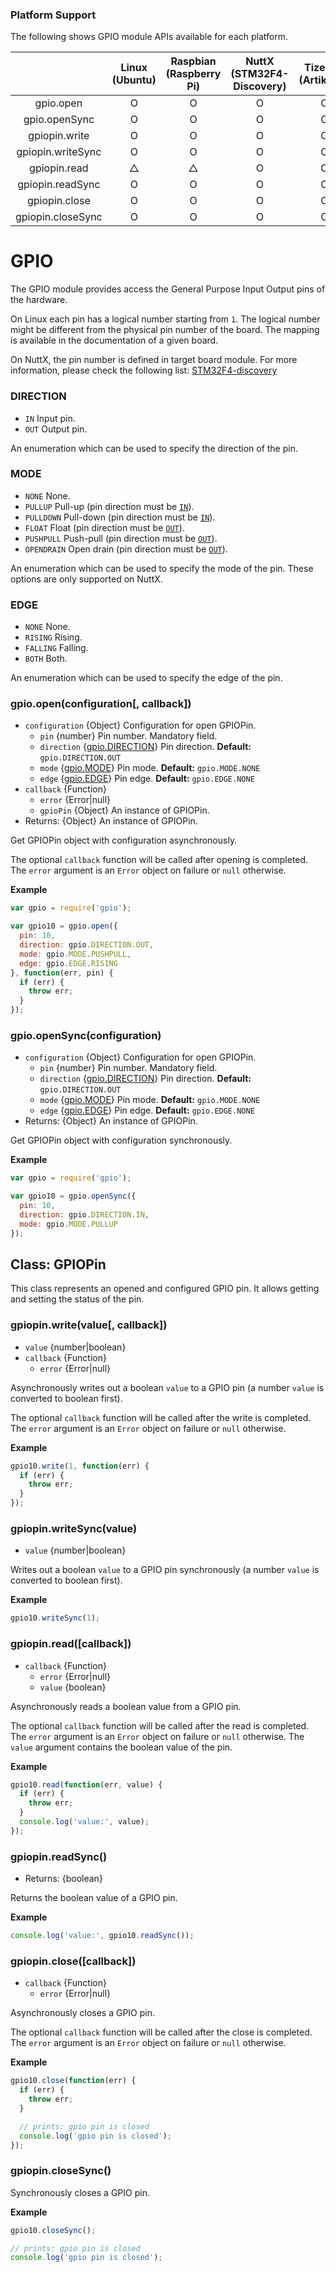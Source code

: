 ### Platform Support

The following shows GPIO module APIs available for each platform.

|  | Linux<br/>(Ubuntu) | Raspbian<br/>(Raspberry Pi) | NuttX<br/>(STM32F4-Discovery) | TizenRT<br/>(Artik053) |
| :---: | :---: | :---: | :---: | :---: |
| gpio.open | O | O | O | O |
| gpio.openSync | O | O | O | O |
| gpiopin.write | O | O | O | O |
| gpiopin.writeSync | O | O | O | O |
| gpiopin.read | △ | △ | O | O |
| gpiopin.readSync | O | O | O | O |
| gpiopin.close | O | O | O | O |
| gpiopin.closeSync | O | O | O | O |


# GPIO

The GPIO module provides access the General Purpose
Input Output pins of the hardware.

On Linux each pin has a logical number starting from `1`.
The logical number might be different from the physical
pin number of the board. The mapping is available
in the documentation of a given board.

On NuttX, the pin number is defined in target board
module. For more information, please check the
following list:
[STM32F4-discovery](../targets/nuttx/stm32f4dis/IoT.js-API-Stm32f4dis.md#gpio-pin)


### DIRECTION
* `IN` Input pin.
* `OUT` Output pin.

An enumeration which can be used to specify the
direction of the pin.


### MODE
* `NONE` None.
* `PULLUP` Pull-up (pin direction must be [`IN`](#direction)).
* `PULLDOWN` Pull-down (pin direction must be [`IN`](#direction)).
* `FLOAT` Float (pin direction must be [`OUT`](#direction)).
* `PUSHPULL` Push-pull (pin direction must be [`OUT`](#direction)).
* `OPENDRAIN` Open drain (pin direction must be [`OUT`](#direction)).

An enumeration which can be used to specify the
mode of the pin. These options are only supported on NuttX.


### EDGE
* `NONE` None.
* `RISING` Rising.
* `FALLING` Falling.
* `BOTH` Both.

An enumeration which can be used to specify the
edge of the pin.


### gpio.open(configuration[, callback])
* `configuration` {Object} Configuration for open GPIOPin.
  * `pin` {number} Pin number. Mandatory field.
  * `direction` {[gpio.DIRECTION](#direction)} Pin direction. **Default:** `gpio.DIRECTION.OUT`
  * `mode` {[gpio.MODE](#mode)} Pin mode. **Default:** `gpio.MODE.NONE`
  * `edge` {[gpio.EDGE](#edge)} Pin edge. **Default:** `gpio.EDGE.NONE`
* `callback` {Function}
  * `error` {Error|null}
  * `gpioPin` {Object} An instance of GPIOPin.
* Returns: {Object} An instance of GPIOPin.

Get GPIOPin object with configuration asynchronously.

The optional `callback` function will be called after
opening is completed. The `error` argument is an
`Error` object on failure or `null` otherwise.

**Example**

```js
var gpio = require('gpio');

var gpio10 = gpio.open({
  pin: 10,
  direction: gpio.DIRECTION.OUT,
  mode: gpio.MODE.PUSHPULL,
  edge: gpio.EDGE.RISING
}, function(err, pin) {
  if (err) {
    throw err;
  }
});
```

### gpio.openSync(configuration)
* `configuration` {Object} Configuration for open GPIOPin.
  * `pin` {number} Pin number. Mandatory field.
  * `direction` {[gpio.DIRECTION](#direction)} Pin direction. **Default:** `gpio.DIRECTION.OUT`
  * `mode` {[gpio.MODE](#mode)} Pin mode. **Default:** `gpio.MODE.NONE`
  * `edge` {[gpio.EDGE](#edge)} Pin edge. **Default:** `gpio.EDGE.NONE`
* Returns: {Object} An instance of GPIOPin.

Get GPIOPin object with configuration synchronously.

**Example**

```js
var gpio = require('gpio');

var gpio10 = gpio.openSync({
  pin: 10,
  direction: gpio.DIRECTION.IN,
  mode: gpio.MODE.PULLUP
});
```


## Class: GPIOPin

This class represents an opened and configured GPIO pin.
It allows getting and setting the status of the pin.

### gpiopin.write(value[, callback])
* `value` {number|boolean}
* `callback` {Function}
  * `error` {Error|null}

Asynchronously writes out a boolean `value` to a GPIO pin
(a number `value` is converted to boolean first).

The optional `callback` function will be called
after the write is completed. The `error` argument
is an `Error` object on failure or `null` otherwise.

**Example**

```js
gpio10.write(1, function(err) {
  if (err) {
    throw err;
  }
});
```


### gpiopin.writeSync(value)
* `value` {number|boolean}

Writes out a boolean `value` to a GPIO pin synchronously
(a number `value` is converted to boolean first).

**Example**

```js
gpio10.writeSync(1);
```


### gpiopin.read([callback])
* `callback` {Function}
  * `error` {Error|null}
  * `value` {boolean}

Asynchronously reads a boolean value from a GPIO pin.

The optional `callback` function will be called
after the read is completed. The `error` argument
is an `Error` object on failure or `null` otherwise.
The `value` argument contains the boolean value
of the pin.

**Example**

```js
gpio10.read(function(err, value) {
  if (err) {
    throw err;
  }
  console.log('value:', value);
});
```


### gpiopin.readSync()
* Returns: {boolean}

Returns the boolean value of a GPIO pin.

**Example**

```js
console.log('value:', gpio10.readSync());
```


### gpiopin.close([callback])
* `callback` {Function}
  * `error` {Error|null}

Asynchronously closes a GPIO pin.

The optional `callback` function will be called
after the close is completed. The `error` argument
is an `Error` object on failure or `null` otherwise.

**Example**

```js
gpio10.close(function(err) {
  if (err) {
    throw err;
  }

  // prints: gpio pin is closed
  console.log('gpio pin is closed');
});
```


### gpiopin.closeSync()

Synchronously closes a GPIO pin.

**Example**

```js
gpio10.closeSync();

// prints: gpio pin is closed
console.log('gpio pin is closed');
```
